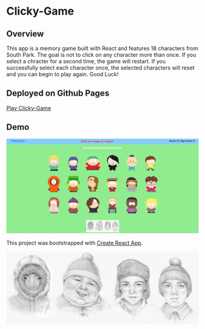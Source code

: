 # Clicky-Game
## Overview

This app is a memory game built with React and features 18 characters from South Park. The goal is not to click on any character more than once. If you select a chracter for a second time, the game will restart. If you successfully select each character once, the selected characters will reset and you can begin to play again.  Good Luck!

## Deployed on Github Pages

[Play Clicky-Game](https://krusejohn.github.io/clicky-game/)

## Demo

![demo](https://github.com/KruseJohn/clicky-game/blob/master/public/assets/img/demo.gif)


This project was bootstrapped with [Create React App](https://github.com/facebook/create-react-app).


![children](https://github.com/KruseJohn/clicky-game/blob/master/public/assets/img/sketch1.jpg)



